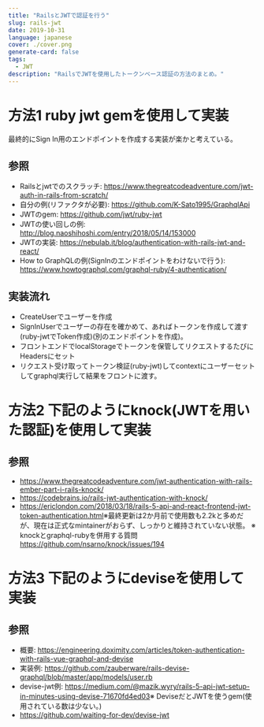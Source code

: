 ```yaml
---
title: "RailsとJWTで認証を行う"
slug: rails-jwt
date: 2019-10-31
language: japanese
cover: ./cover.png
generate-card: false
tags:
  - JWT
description: "RailsでJWTを使用したトークンベース認証の方法のまとめ。"
---
```

# 方法1 ruby jwt gemを使用して実装

最終的にSign In用のエンドポイントを作成する実装が楽かと考えている。

## 参照
- Railsとjwtでのスクラッチ: https://www.thegreatcodeadventure.com/jwt-auth-in-rails-from-scratch/
- 自分の例(リファクタが必要): https://github.com/K-Sato1995/GraphqlApi
- JWTのgem: https://github.com/jwt/ruby-jwt
- JWTの使い回しの例: http://blog.naoshihoshi.com/entry/2018/05/14/153000
- JWTの実装: https://nebulab.it/blog/authentication-with-rails-jwt-and-react/
- How to GraphQLの例(SignInのエンドポイントをわけないで行う): https://www.howtographql.com/graphql-ruby/4-authentication/
​
## 実装流れ
- CreateUserでユーザーを作成
- SignInUserでユーザーの存在を確かめて、あればトークンを作成して渡す(ruby-jwtでToken作成)(別のエンドポイントを作成)。
- フロントエンドでlocalStorageでトークンを保管してリクエストするたびにHeadersにセット
- リクエスト受け取ってトークン検証(ruby-jwt)してcontextにユーザーセットしてgraphql実行して結果をフロントに渡す。
​
# 方法2 下記のようにknock(JWTを用いた認証)を使用して実装

## 参照
- https://www.thegreatcodeadventure.com/jwt-authentication-with-rails-ember-part-i-rails-knock/
- https://codebrains.io/rails-jwt-authentication-with-knock/
- https://ericlondon.com/2018/03/18/rails-5-api-and-react-frontend-jwt-token-authentication.html
​
※最終更新は2か月前で使用数も2.2kと多めだが、現在は正式なmintainerがおらず、しっかりと維持されていない状態。
※ knockとgraphql-rubyを併用する質問
https://github.com/nsarno/knock/issues/194
​
# 方法3 下記のようにdeviseを使用して実装

## 参照 
- 概要: https://engineering.doximity.com/articles/token-authentication-with-rails-vue-graphql-and-devise
- 実装例: https://github.com/zauberware/rails-devise-graphql/blob/master/app/models/user.rb
- devise-jwt例: https://medium.com/@mazik.wyry/rails-5-api-jwt-setup-in-minutes-using-devise-71670fd4ed03
​
※ DeviseだとJWTを使うgem(使用されている数は少ない。)
- https://github.com/waiting-for-dev/devise-jwt
